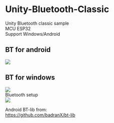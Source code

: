 # Unity-Bluetooth-Classic  
Unity Bluetooth classic sample   
MCU ESP32  
Support Windows/Android  
  
## BT for android  
<img src="https://github.com/shinn716/Unity-Bluetooth-Classic/blob/main/UnityBT_android.gif" /></a>  
  
## BT for windows  
<img src="https://github.com/shinn716/Unity-Bluetooth-Classic/blob/main/UnityBT_windows.gif" /></a>  
Bluetooth setup  
<img src="https://github.com/shinn716/Unity-Bluetooth-Classic/blob/main/Snipaste_2021-09-08_17-29-34.png" /></a>  
  
Android BT-lib from:  
https://github.com/badranX/bt-lib  
